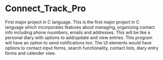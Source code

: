 # Connect_Track_Pro
First major project in C language. 
This is the first major project in C language which incorporates features about managing, organizing contact info including phone nuumbers, emails and addresses. This will be like a personal diary with options to add/update and view entries. This program will have an option to send notifications too. The UI elements would have options to contact input forms, search functionality, contact lists, diary entry forms and calender view.
